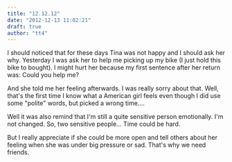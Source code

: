 ```yaml
---
title: "12.12.12"
date: "2012-12-13 11:02:21"
draft: true
author: "tt4"
---
```



I should noticed that for these days Tina was not happy and I should ask her why. Yesterday I was ask her to help me picking up my bike (I just hold this bike to bought). I might hurt her because my first sentence after her return was: Could you help me?

And she told me her feeling afterwards. I was really sorry about that. Well, that's the first time I know what a American girl feels even though I did use some "polite" words, but picked a wrong time....

Well it was also remind that I'm still a quite sensitive person emotionally. I'm not changed. So, two sensitive people... Time could be hard.

But I really appreciate if she could be more open and tell others about her feeling when she was under big pressure or sad. That's why we need friends.
